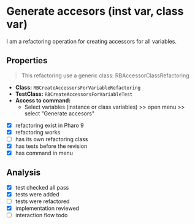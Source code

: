 # Generate accesors (inst var, class var)

I am a refactoring operation for creating accessors for all variables.

## Properties
> This refactoring use a generic class: RBAccessorClassRefactoring

- **Class:** ```RBCreateAccessorsForVariableRefactoring```
- **TestClass:** ```RBCreateAccessorsForVariableTest```
- **Access to command:** 
    - Select variables (instance or class variables) >> open menu >> select "Generate accesors"
- [x] refactoring exist in Pharo 9
- [x] refactoring works 
- [ ] has its own refactoring class  
- [x] has tests before the revision
- [x] has command in menu

## Analysis

- [x] test checked all pass
- [x] tests were added
- [ ] tests were refactored
- [x] implementation reviewed
- [ ] interaction flow todo
